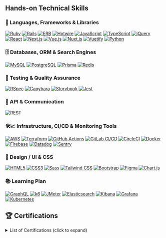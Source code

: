 ## Hands-on Technical Skills

<p align="left">

### 🔧 Languages, Frameworks & Libraries

[![Ruby](https://img.shields.io/badge/Ruby-%23CC342D?style=flat-square&logo=ruby&logoColor=white)](https://www.ruby-lang.org/en/)
[![Rails](https://img.shields.io/badge/Rails-%23CC0000?style=flat-square&logo=ruby&logoColor=white)](https://rubyonrails.org)
[![ERB](https://img.shields.io/badge/ERB-%23CC342D?style=flat-square)](#)
[![Hotwire](https://img.shields.io/badge/Hotwire-%23FF3E00?style=flat-square&logo=hotwire&logoColor=white)](https://hotwired.dev/)
[![JavaScript](https://img.shields.io/badge/JavaScript-%23F7DF1E?style=flat-square&logo=javascript&logoColor=black)](https://developer.mozilla.org/en-US/docs/Web/JavaScript)
[![TypeScript](https://img.shields.io/badge/TypeScript-%23007ACC?style=flat-square&logo=typescript&logoColor=white)](https://www.typescriptlang.org/)
[![jQuery](https://img.shields.io/badge/jQuery-%230769AD?style=flat-square&logo=jquery&logoColor=white)](https://jquery.com)
[![React](https://img.shields.io/badge/React-%2320232a?style=flat-square&logo=react&logoColor=%2361DAFB)](https://reactjs.org/)
[![Next.js](https://img.shields.io/badge/Next.js-%23000000?style=flat-square&logo=next.js&logoColor=white)](https://nextjs.org/)
[![Vue.js](https://img.shields.io/badge/Vue.js-%2341B883?style=flat-square&logo=vue.js&logoColor=white)](https://vuejs.org/)
[![Nuxt.js](https://img.shields.io/badge/Nuxt.js-%23000000?style=flat-square&logo=nuxtdotjs&logoColor=white)](https://nuxtjs.org/)
[![Vuetify](https://img.shields.io/badge/Vuetify-%2300C1D4?style=flat-square&logo=vuetify&logoColor=white)](https://vuetifyjs.com/en/)
[![Python](https://img.shields.io/badge/Python-%233776AB?style=flat-square&logo=python&logoColor=white)](https://www.python.org)

### 🗄️ Databases, ORM & Search Engines

[![MySQL](https://img.shields.io/badge/MySQL-%2300f?style=flat-square&logo=mysql&logoColor=white)](https://www.mysql.com/)
[![PostgreSQL](https://img.shields.io/badge/PostgreSQL-%23336791?style=flat-square&logo=postgresql&logoColor=white)](https://www.postgresql.org)
[![Prisma](https://img.shields.io/badge/Prisma-%234E1E9C?style=flat-square&logo=prisma&logoColor=white)](https://www.prisma.io)
[![Redis](https://img.shields.io/badge/Redis-%23DC382D?style=flat-square&logo=redis&logoColor=white)](https://redis.io)

### 🧪 Testing & Quality Assurance

[![RSpec](https://img.shields.io/badge/RSpec-%23CC0040?style=flat-square&logo=rspec&logoColor=white)]()
[![Capybara](https://img.shields.io/badge/Capybara-%23A1887F?style=flat-square)]()
[![Storybook](https://img.shields.io/badge/Storybook-%23FF4785?style=flat-square&logo=storybook&logoColor=white)]()
[![Jest](https://img.shields.io/badge/Jest-%23C21325?style=flat-square&logo=jest&logoColor=white)](https://jestjs.io)

### 🔗 API & Communication

![REST](https://img.shields.io/badge/REST-API-blue?style=flat-square)

### 🛠️📈 Infrastructure, CI/CD & Monitoring Tools

[![AWS](https://img.shields.io/badge/AWS-%23FF9900?style=flat-square&logo=amazon-aws&logoColor=white)](https://aws.amazon.com)
[![Terraform](https://img.shields.io/badge/Terraform-%23844FBA?style=flat-square&logo=terraform&logoColor=white)](https://www.terraform.io)
[![GitHub Actions](https://img.shields.io/badge/GitHub_Actions-%232671E5?style=flat-square&logo=githubactions&logoColor=white)](https://github.com/features/actions)
[![GitLab CI/CD](https://img.shields.io/badge/GitLab_CI%2FCD-%23FC6D26?style=flat-square&logo=gitlab&logoColor=white)](https://about.gitlab.com/stages-devops-lifecycle/continuous-integration/)
[![CircleCI](https://img.shields.io/badge/CircleCI-%23000000?style=flat-square&logo=circleci&logoColor=white)](https://circleci.com)
[![Docker](https://img.shields.io/badge/Docker-%230db7ed?style=flat-square&logo=docker&logoColor=white)](https://www.docker.com/)
[![Firebase](https://img.shields.io/badge/Firebase-%23FFCA28?style=flat-square&logo=firebase&logoColor=black)](https://firebase.google.com/)
[![Datadog](https://img.shields.io/badge/Datadog-%23632CA6?style=flat-square&logo=datadog&logoColor=white)](https://www.datadoghq.com)
[![Sentry](https://img.shields.io/badge/Sentry-%231C2728?style=flat-square&logo=sentry&logoColor=white)](https://sentry.io)

### 🎨 Design / UI & CSS

[![HTML5](https://img.shields.io/badge/HTML5-%23E34F26?style=flat-square&logo=html5&logoColor=white)](https://www.w3.org/html/)
[![CSS3](https://img.shields.io/badge/CSS3-%231572B6?style=flat-square&logo=css3&logoColor=white)](https://www.w3schools.com/css/)
[![Sass](https://img.shields.io/badge/Sass-%23CC6699?style=flat-square&logo=sass&logoColor=white)](https://sass-lang.com)
[![Tailwind CSS](https://img.shields.io/badge/Tailwind_CSS-%2338B2AC?style=flat-square&logo=tailwind-css&logoColor=white)](https://tailwindcss.com/)
[![Bootstrap](https://img.shields.io/badge/Bootstrap-%23563D7C?style=flat-square&logo=bootstrap&logoColor=white)](https://getbootstrap.com)
[![Figma](https://img.shields.io/badge/Figma-%23F24E1E?style=flat-square&logo=figma&logoColor=white)](https://www.figma.com/)
[![Chart.js](https://img.shields.io/badge/Chart.js-%23EF5734?style=flat-square&logo=chartdotjs&logoColor=white)](https://www.chartjs.org)

### 📚 Learning Plan

[![GraphQL](https://img.shields.io/badge/GraphQL-%23E10098?style=flat-square&logo=graphql&logoColor=white)](https://graphql.org)
[![k6](https://img.shields.io/badge/k6-%236F2DBD?style=flat-square&logo=k6&logoColor=white)](https://k6.io)
[![JMeter](https://img.shields.io/badge/JMeter-%234E9A06?style=flat-square&logo=apachejmeter&logoColor=white)](https://jmeter.apache.org)
[![Elasticsearch](https://img.shields.io/badge/Elasticsearch-%23005571?style=flat-square&logo=elasticsearch&logoColor=white)](https://www.elastic.co/elasticsearch/)
[![Kibana](https://img.shields.io/badge/Kibana-%23007ACC?style=flat-square&logo=kibana&logoColor=white)](https://www.elastic.co/kibana)
[![Grafana](https://img.shields.io/badge/Grafana-%23F05A22?style=flat-square&logo=grafana&logoColor=white)](https://grafana.com)
[![Kubernetes](https://img.shields.io/badge/Kubernetes-%23326CE5?style=flat-square&logo=kubernetes&logoColor=white)](https://kubernetes.io)

</p>

## 🏆 Certifications

<details>
<summary>List of Certifications (click to expand)</summary>

| Certification Name                                          | Date Obtained |
| ----------------------------------------------------------- | ------------- |
| AWS Certified Solutions Architect - Professional            | April 2025    |
| AWS Certified Data Engineer – Associate                     | April 2025    |
| TOEIC® Listening & Reading Test 915                         | March 2025    |
| Oracle Certified Java Programmer, Silver SE 11 – JPN        | June 2024     |
| AWS Certified DevOps Engineer – Professional                | March 2024    |
| AWS Certified Developer – Associate                         | December 2023 |
| AWS Certified SysOps Administrator – Associate              | December 2023 |
| AWS Certified Solutions Architect – Associate               | December 2023 |
| AWS Certified Cloud Practitioner                            | December 2023 |
| LPIC-1                                                      | December 2023 |
| Ruby Association Certified Ruby Programmer Gold Version 3   | May 2023      |
| Ruby Association Certified Ruby Programmer Silver Version 2 | December 2021 |

</details>
